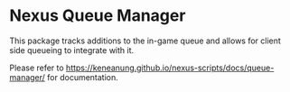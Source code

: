 # Nexus Queue Manager

This package tracks additions to the in-game queue and allows for client side queueing to integrate with it.

Please refer to https://keneanung.github.io/nexus-scripts/docs/queue-manager/ for documentation.
